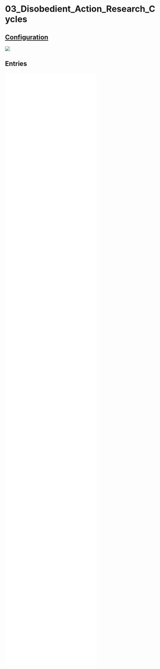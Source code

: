 # 03_Disobedient_Action_Research_Cycles
## [Configuration](04_Disobedient_Action_Research_Cycles_canvas.canvas)
![](04_Disobedient_Action_Research_Cycles_canvas.canvas)
## Entries
![](04_entries/04.00_Disobedient_Action_Research_Cycles.md)
![](04_entries/04.01.00_Action-research.md)
![](04_entries/04.02.00_Why-not-other_Action-Research.md)
![](04_entries/04.03.00_Disobedient-action-research.md)
![](04_entries/04.03.01_Bringing%20Disobedience_Into_Action.md)
![](04_entries/04.03.01_Bringing%20Disobedience_Into_Action.md)
![](04_entries/04.04.00_Inquiring-into-inquiry.md)
![](04_entries/04.04.01_Texture_1.md)
![](04_entries/04.04.02_Texture_2.md)
![](04_entries/04.05.00_What-was-Actioned.md)
![](04_entries/04.06.00_Ethical-considerations.md)
![](04_entries/04.07.00_Conclusion.md)
![](04_entries/pandoc_order.md)
